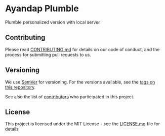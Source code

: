 # Ayandap Plumble

Plumble personalized version with local server

## Contributing

Please read [CONTRIBUTING.md](https://gist.github.com/PurpleBooth/b24679402957c63ec426) for details on our code of conduct, and the process for submitting pull requests to us.

## Versioning

We use [SemVer](http://semver.org/) for versioning. For the versions available, see the [tags on this repository](https://github.com/your/project/tags). 

See also the list of [contributors](https://ayandap.com) who participated in this project.

## License

This project is licensed under the MIT License - see the [LICENSE.md](LICENSE.md) file for details
